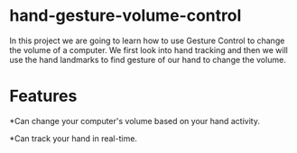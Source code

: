 # hand-gesture-volume-control
In this project we are going to learn how to use Gesture Control to change the volume of a computer. We first look into hand tracking and then we will use the hand landmarks to find gesture of our hand to change the volume.
# Features
 *Can change your computer's volume based on your hand activity.
 
 *Can track your hand in real-time.

